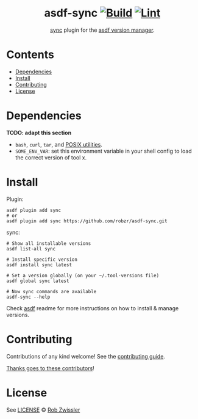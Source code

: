 <div align="center">

# asdf-sync [![Build](https://github.com/robzr/asdf-sync/actions/workflows/build.yml/badge.svg)](https://github.com/robzr/asdf-sync/actions/workflows/build.yml) [![Lint](https://github.com/robzr/asdf-sync/actions/workflows/lint.yml/badge.svg)](https://github.com/robzr/asdf-sync/actions/workflows/lint.yml)

[sync](https://github.com/robzr/asdf-sync) plugin for the [asdf version manager](https://asdf-vm.com).

</div>

# Contents

- [Dependencies](#dependencies)
- [Install](#install)
- [Contributing](#contributing)
- [License](#license)

# Dependencies

**TODO: adapt this section**

- `bash`, `curl`, `tar`, and [POSIX utilities](https://pubs.opengroup.org/onlinepubs/9699919799/idx/utilities.html).
- `SOME_ENV_VAR`: set this environment variable in your shell config to load the correct version of tool x.

# Install

Plugin:

```shell
asdf plugin add sync
# or
asdf plugin add sync https://github.com/robzr/asdf-sync.git
```

sync:

```shell
# Show all installable versions
asdf list-all sync

# Install specific version
asdf install sync latest

# Set a version globally (on your ~/.tool-versions file)
asdf global sync latest

# Now sync commands are available
asdf-sync --help
```

Check [asdf](https://github.com/asdf-vm/asdf) readme for more instructions on how to
install & manage versions.

# Contributing

Contributions of any kind welcome! See the [contributing guide](contributing.md).

[Thanks goes to these contributors](https://github.com/robzr/asdf-sync/graphs/contributors)!

# License

See [LICENSE](LICENSE) © [Rob Zwissler](https://github.com/robzr/)
